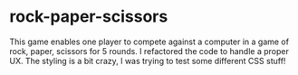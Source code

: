 # rock-paper-scissors

This game enables one player to compete against a computer in a game of rock, paper, scissors for 5 rounds. I refactored the code to handle a proper UX. The styling is a bit crazy, I was trying to test some different CSS stuff! 
